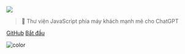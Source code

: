 <!-- _coverpage.md -->

<img class="logo" src="https://raw.githubusercontent.com/kudoai/chatgpt.js/main/media/images/chatgpt.js-logo-dark-mode-padded-7000x777.png">

> 🤖 Thư viện JavaScript phía máy khách mạnh mẽ cho ChatGPT

[GitHub](https://github.com/kudoai/chatgpt.js)
[Bắt đầu](#⚡-nhập-thư-viện)

<!-- background color -->

![color](transparent)
